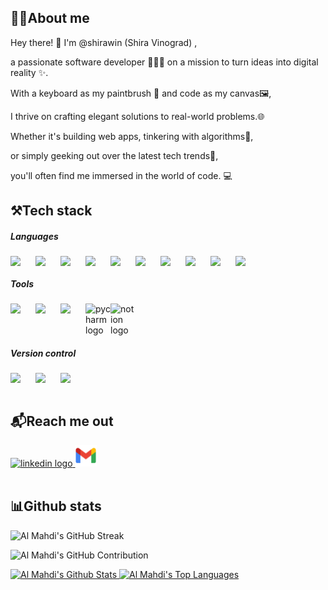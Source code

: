 ## 👩‍💻About me
<div>
  <p>Hey there! 👋 I'm @shirawin (Shira Vinograd) ,</p>
  <p>a passionate software developer 👩🏻‍💻 on a mission to turn ideas into digital reality ✨. </p>
  <p>With a keyboard as my paintbrush 🎨 and code as my canvas🖼,</p>
  <p> I thrive on crafting elegant solutions to real-world problems.🌐</p>
  <p>Whether it's building web apps, tinkering with algorithms🧐, </p>
  <p>or simply geeking out over the latest tech trends💫,</p>
  <p>you'll often find me immersed in the world of code. 💻</p>
</div>

## ⚒Tech stack

##### Languages

<div style="display: flex">
  <img src="https://cdn.jsdelivr.net/gh/devicons/devicon/icons/react/react-original.svg" width="40px" />
  <img src="https://cdn.jsdelivr.net/gh/devicons/devicon/icons/angular/angular-original.svg" width="40px" />
  <img src="https://cdn.jsdelivr.net/gh/devicons/devicon/icons/csharp/csharp-original.svg" width="40px" />
  <img src="https://cdn.jsdelivr.net/gh/devicons/devicon/icons/javascript/javascript-original.svg" width="40px" />
  <img src="https://cdn.jsdelivr.net/gh/devicons/devicon/icons/typescript/typescript-original.svg" width="40px" />
  <img src="https://cdn.jsdelivr.net/gh/devicons/devicon/icons/python/python-original.svg" width="40px" />
  <img src="https://cdn.jsdelivr.net/gh/devicons/devicon/icons/html5/html5-original-wordmark.svg"  width="40px"/>
  <img src="https://cdn.jsdelivr.net/gh/devicons/devicon/icons/css3/css3-original-wordmark.svg" width="40px" />
  <img src="https://cdn.jsdelivr.net/gh/devicons/devicon/icons/microsoftsqlserver/microsoftsqlserver-plain.svg" width="40px" />
  <img src="https://cdn.jsdelivr.net/gh/devicons/devicon/icons/postgresql/postgresql-original-wordmark.svg" width="40px"/>
</div>

##### Tools

<div style="display: flex">
  <img src="https://cdn.jsdelivr.net/gh/devicons/devicon/icons/vscode/vscode-original.svg" width="40px" />
  <img src="https://cdn.jsdelivr.net/gh/devicons/devicon/icons/visualstudio/visualstudio-original.svg" width="40px" />
  <img src="https://cdn.jsdelivr.net/gh/devicons/devicon/icons/postman/postman-original.svg" width="40px" />
  <img src="https://cdn.jsdelivr.net/gh/devicons/devicon/icons/pycharm/pycharm-original.svg" width="40px" alt="pycharm logo"  />
  <img src="https://cdn.jsdelivr.net/gh/devicons/devicon/icons/notion/notion-original.svg" width="40px" alt="notion logo"  />
</div>

##### Version control
<div style="display: flex">
  <img src="https://cdn.jsdelivr.net/gh/devicons/devicon/icons/git/git-original.svg" width="40px" / />
  <img src="https://cdn.jsdelivr.net/gh/devicons/devicon/icons/github/github-original.svg" width="40px" / />
  <img src="https://upload.wikimedia.org/wikipedia/commons/thumb/2/22/Apache_Subversion_logo.svg/1200px-Apache_Subversion_logo.svg.png" width="40px" />
</div>
</br>

## 📬Reach me out
<div align="left">
  <a href="https://www.linkedin.com/in/shiravinograd/" target="_blank">
    <img src="https://cdn.jsdelivr.net/gh/devicons/devicon/icons/linkedin/linkedin-original.svg" height="35" alt="linkedin logo"  />
  </a>
    <a href="shv1891@gmail.com" target="_blank">
      <img src="https://raw.githubusercontent.com/github/explore/8f19e4dbbf13418dc1b1d58bb265953553c15a46/topics/gmail/gmail.png" height="35" alt="gmail logo"  />
  </a>
</div>

</div>

</br>
<h2>📊Github stats </h2>

<p>
    <img src="https://github-readme-streak-stats.herokuapp.com/?user=shirawin&theme=radical&border=7F3FBF&background=0D1117" alt="Al Mahdi's GitHub Streak" />
</p>

<p>
    <img src="https://github-profile-summary-cards.vercel.app/api/cards/profile-details?username=shirawin&theme=radical" alt="Al Mahdi's GitHub Contribution" />
</p>

<p>
    <a href="https://github.com/shirawin">
        <img alt="Al Mahdi's Github Stats" src="https://denvercoder1-github-readme-stats.vercel.app/api?username=shirawin&show_icons=true&count_private=true&theme=react&border_color=7F3FBF&bg_color=0D1117&title_color=F85D7F&icon_color=F8D866" height="190px" />
    </a>
    <a href="https://github.com/shirawin">
        <img alt="Al Mahdi's Top Languages" src="https://denvercoder1-github-readme-stats.vercel.app/api/top-langs/?username=shirawin&langs_count=20&layout=compact&theme=react&border_color=7F3FBF&bg_color=0D1117&title_color=F85D7F&icon_color=F8D866" height="190px" />
    </a>
</p>

###


